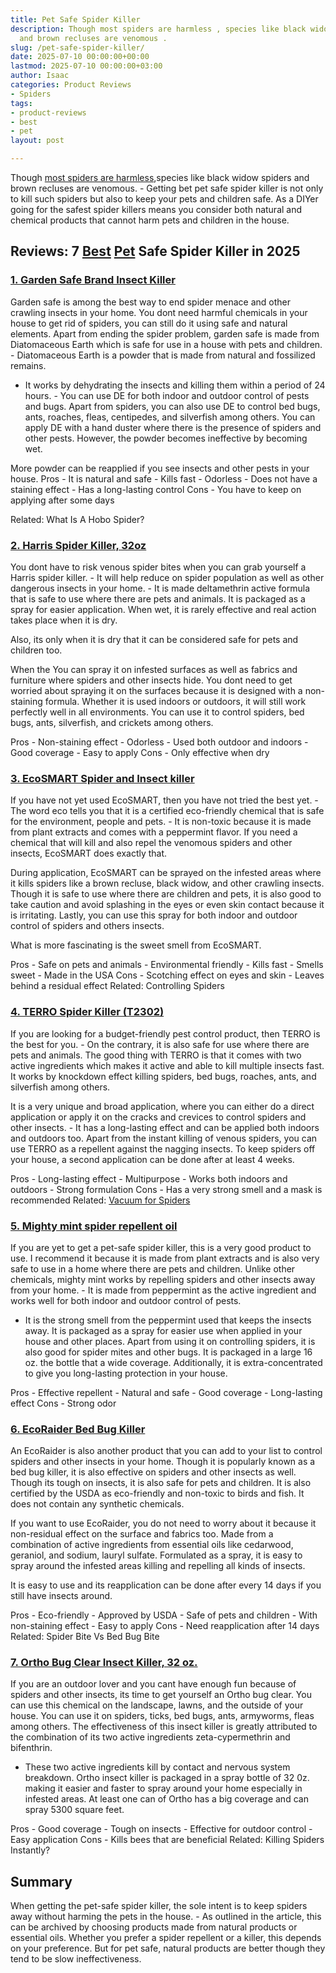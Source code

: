 ```yaml
---
title: Pet Safe Spider Killer
description: Though most spiders are harmless , species like black widow spiders
  and brown recluses are venomous .
slug: /pet-safe-spider-killer/
date: 2025-07-10 00:00:00+00:00
lastmod: 2025-07-10 00:00:00+03:00
author: Isaac
categories: Product Reviews
- Spiders
tags:
- product-reviews
- best
- pet
layout: post

---
```

Though [most spiders are harmless](https://my.clevelandclinic.org/health/diseases/16639-spider-bites),species like black widow spiders and brown recluses are venomous. - Getting bet pet safe spider killer is not only to kill such spiders but also to keep your pets and children safe. As a DIYer going for the safest spider killers means you consider both natural and chemical products that cannot harm pets and children in the house.

## Reviews: 7 [Best](https://pestpolicy.com/best-chipmunk-repellents/) [Pet](https://pestpolicy.com/healthy-pets-rodent-control/) Safe Spider Killer in 2025

###  [1. Garden Safe Brand Insect Killer](https://www.amazon.com/dp/B00E8LBRVI/?tag=p-policy-20)

Garden safe is among the best way to end spider menace and other crawling insects in your home. You dont need harmful chemicals in your house to get rid of spiders, you can still do it using safe and natural elements. Apart from ending the spider problem, garden safe is made from Diatomaceous Earth which is safe for use in a house with pets and children. - Diatomaceous Earth is a powder that is made from natural and fossilized remains.

- It works by dehydrating the insects and killing them within a period of 24 hours. - You can use DE for both indoor and outdoor control of pests and bugs. Apart from spiders, you can also use DE to control bed bugs, ants, roaches, fleas, centipedes, and silverfish among others. You can apply DE with a hand duster where there is the presence of spiders and other pests. However, the powder becomes ineffective by becoming wet.

More powder can be reapplied if you see insects and other pests in your house. Pros - It is natural and safe - Kills fast - Odorless - Does not have a staining effect - Has a long-lasting control Cons - You have to keep on applying after some days

Related: What Is A Hobo Spider?

###  [2. Harris Spider Killer, 32oz](https://www.amazon.com/dp/B00E8LBRVI/?tag=p-policy-20)

You dont have to risk venous spider bites when you can grab yourself a Harris spider killer. - It will help reduce on spider population as well as other dangerous insects in your home. - It is made deltamethrin active formula that is safe to use where there are pets and animals. It is packaged as a spray for easier application. When wet, it is rarely effective and real action takes place when it is dry.

Also, its only when it is dry that it can be considered safe for pets and children too.

When the You can spray it on infested surfaces as well as fabrics and furniture where spiders and other insects hide. You dont need to get worried about spraying it on the surfaces because it is designed with a non-staining formula. Whether it is used indoors or outdoors, it will still work perfectly well in all environments. You can use it to control spiders, bed bugs, ants, silverfish, and crickets among others.

Pros - Non-staining effect - Odorless - Used both outdoor and indoors - Good coverage - Easy to apply Cons - Only effective when dry

###  [3. EcoSMART Spider and Insect killer](https://www.amazon.com/dp/B00E8LBRVI/?tag=p-policy-20)

If you have not yet used EcoSMART, then you have not tried the best yet. - The word eco tells you that it is a certified eco-friendly chemical that is safe for the environment, people and pets. - It is non-toxic because it is made from plant extracts and comes with a peppermint flavor. If you need a chemical that will kill and also repel the venomous spiders and other insects, EcoSMART does exactly that.

During application, EcoSMART can be sprayed on the infested areas where it kills spiders like a brown recluse, black widow, and other crawling insects. Though it is safe to use where there are children and pets, it is also good to take caution and avoid splashing in the eyes or even skin contact because it is irritating. Lastly, you can use this spray for both indoor and outdoor control of spiders and others insects.

What is more fascinating is the sweet smell from EcoSMART.

Pros - Safe on pets and animals - Environmental friendly - Kills fast - Smells sweet - Made in the USA Cons - Scotching effect on eyes and skin - Leaves behind a residual effect Related: Controlling Spiders

###  [4. TERRO Spider Killer (T2302)](https://www.amazon.com/dp/B00E8LBRVI/?tag=p-policy-20)

If you are looking for a budget-friendly pest control product, then TERRO is the best for you. - On the contrary, it is also safe for use where there are pets and animals. The good thing with TERRO is that it comes with two active ingredients which makes it active and able to kill multiple insects fast. It works by knockdown effect killing spiders, bed bugs, roaches, ants, and silverfish among others.

It is a very unique and broad application, where you can either do a direct application or apply it on the cracks and crevices to control spiders and other insects. - It has a long-lasting effect and can be applied both indoors and outdoors too. Apart from the instant killing of venous spiders, you can use TERRO as a repellent against the nagging insects. To keep spiders off your house, a second application can be done after at least 4 weeks.

Pros - Long-lasting effect - Multipurpose - Works both indoors and outdoors - Strong formulation Cons - Has a very strong smell and a mask is recommended Related: [Vacuum for Spiders](https://pestpolicy.com/best-vacuum-for-spiders/)

###  [5. Mighty mint spider repellent oil](https://www.amazon.com/dp/B00E8LBRVI/?tag=p-policy-20)

If you are yet to get a pet-safe spider killer, this is a very good product to use. I recommend it because it is made from plant extracts and is also very safe to use in a home where there are pets and children. Unlike other chemicals, mighty mint works by repelling spiders and other insects away from your home. - It is made from peppermint as the active ingredient and works well for both indoor and outdoor control of pests.

- It is the strong smell from the peppermint used that keeps the insects away. It is packaged as a spray for easier use when applied in your house and other places. Apart from using it on controlling spiders, it is also good for spider mites and other bugs. It is packaged in a large 16 oz. the bottle that a wide coverage. Additionally, it is extra-concentrated to give you long-lasting protection in your house.

Pros - Effective repellent - Natural and safe - Good coverage - Long-lasting effect Cons - Strong odor

###  [6. EcoRaider Bed Bug Killer](https://www.amazon.com/dp/B00E8LBRVI/?tag=p-policy-20)

An EcoRaider is also another product that you can add to your list to control spiders and other insects in your home. Though it is popularly known as a bed bug killer, it is also effective on spiders and other insects as well. Though its tough on insects, it is also safe for pets and children. It is also certified by the USDA as eco-friendly and non-toxic to birds and fish. It does not contain any synthetic chemicals.

If you want to use EcoRaider, you do not need to worry about it because it non-residual effect on the surface and fabrics too. Made from a combination of active ingredients from essential oils like cedarwood, geraniol, and sodium, lauryl sulfate. Formulated as a spray, it is easy to spray around the infested areas killing and repelling all kinds of insects.

It is easy to use and its reapplication can be done after every 14 days if you still have insects around.

Pros - Eco-friendly - Approved by USDA - Safe of pets and children - With non-staining effect - Easy to apply Cons - Need reapplication after 14 days Related: Spider Bite Vs Bed Bug Bite

###  [7. Ortho Bug Clear Insect Killer, 32 oz.](https://www.amazon.com/dp/B00E8LBRVI/?tag=p-policy-20)

If you are an outdoor lover and you cant have enough fun because of spiders and other insects, its time to get yourself an Ortho bug clear. You can use this chemical on the landscape, lawns, and the outside of your house. You can use it on spiders, ticks, bed bugs, ants, armyworms, fleas among others. The effectiveness of this insect killer is greatly attributed to the combination of its two active ingredients zeta-cypermethrin and bifenthrin.

- These two active ingredients kill by contact and nervous system breakdown. Ortho insect killer is packaged in a spray bottle of 32 0z. making it easier and faster to spray around your home especially in infested areas. At least one can of Ortho has a big coverage and can spray 5300 square feet.

Pros - Good coverage - Tough on insects - Effective for outdoor control - Easy application Cons - Kills bees that are beneficial Related: Killing Spiders Instantly?

##  Summary

When getting the pet-safe spider killer, the sole intent is to keep spiders away without harming the pets in the house. - As outlined in the article, this can be archived by choosing products made from natural products or essential oils. Whether you prefer a spider repellent or a killer, this depends on your preference. But for pet safe, natural products are better though they tend to be slow ineffectiveness.